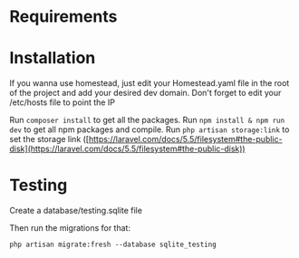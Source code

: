# Requirements


# Installation

If you wanna use homestead, just edit your Homestead.yaml file in the root of the project and add your desired dev domain. Don't forget to edit your /etc/hosts file to point the IP

Run `composer install` to get all the packages.
Run `npm install & npm run dev` to get all npm packages and compile.
Run `php artisan storage:link` to set the storage link ([https://laravel.com/docs/5.5/filesystem#the-public-disk](https://laravel.com/docs/5.5/filesystem#the-public-disk))

# Testing

Create a database/testing.sqlite file

Then run the migrations for that:

```shell
php artisan migrate:fresh --database sqlite_testing
```
